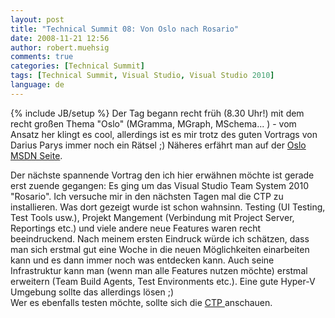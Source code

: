 ```yaml
---
layout: post
title: "Technical Summit 08: Von Oslo nach Rosario"
date: 2008-11-21 12:56
author: robert.muehsig
comments: true
categories: [Technical Summit]
tags: [Technical Summit, Visual Studio, Visual Studio 2010]
language: de
---
```

{% include JB/setup %}
Der Tag begann recht früh (8.30 Uhr!) mit dem recht großen Thema "Oslo" (MGramma, MGraph, MSchema... ) - vom Ansatz her klingt es cool, allerdings ist es mir trotz des guten Vortrags von Darius Parys immer noch ein Rätsel ;)
Näheres erfährt man auf der <a href="http://msdn.microsoft.com/de-de/oslo/default(en-us).aspx">Oslo MSDN Seite</a>.

Der nächste spannende Vortrag den ich hier erwähnen möchte ist gerade erst zuende gegangen: Es ging um das Visual Studio Team System 2010 "Rosario". Ich versuche mir in den nächsten Tagen mal die CTP zu installieren. Was dort gezeigt wurde ist schon wahnsinn. Testing (UI Testing, Test Tools usw.), Projekt Mangement (Verbindung mit Project Server, Reportings etc.) und viele andere neue Features waren recht beeindruckend. Nach meinem ersten Eindruck würde ich schätzen, dass man sich erstmal gut eine Woche in die neuen Möglichkeiten einarbeiten kann und es dann immer noch was entdecken kann. Auch seine Infrastruktur kann man (wenn man alle Features nutzen möchte) erstmal erweitern (Team Build Agents, Test Environments etc.). 
Eine gute Hyper-V Umgebung sollte das allerdings lösen ;)  
Wer es ebenfalls testen möchte, sollte sich die <a href="http://www.microsoft.com/downloads/details.aspx?FamilyId=922B4655-93D0-4476-BDA4-94CF5F8D4814&displaylang=en">CTP </a>anschauen.
